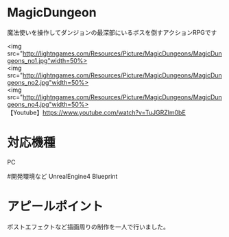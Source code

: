 # MagicDungeon

魔法使いを操作してダンジョンの最深部にいるボスを倒すアクションRPGです

<img src="http://lightngames.com/Resources/Picture/MagicDungeons/MagicDungeons_no1.jpg"width=50%><br>
<img src="http://lightngames.com/Resources/Picture/MagicDungeons/MagicDungeons_no2.jpg"width=50%><br>
<img src="http://lightngames.com/Resources/Picture/MagicDungeons/MagicDungeons_no4.jpg"width=50%><br>
【Youtube】<a fref="https://www.youtube.com/watch?v=TuJGRZlm0bE">https://www.youtube.com/watch?v=TuJGRZlm0bE</a>

# 対応機種
PC

#開発環境など
UnrealEngine4 Blueprint

# アピールポイント
ポストエフェクトなど描画周りの制作を一人で行いました。
